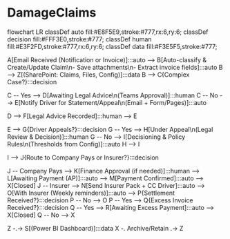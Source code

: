 # DamageClaims

flowchart LR
  classDef auto fill:#E8F5E9,stroke:#777,rx:6,ry:6;
  classDef decision fill:#FFF3E0,stroke:#777;
  classDef human fill:#E3F2FD,stroke:#777,rx:6,ry:6;
  classDef data fill:#F3E5F5,stroke:#777;

  A[Email Received (Notification or Invoice)]:::auto --> B[Auto-classify & Create/Update Claim\n- Save attachments\n- Extract invoice fields]:::auto
  B --> Z[(SharePoint: Claims, Files, Config)]:::data
  B --> C{Complex Case?}:::decision

  C -- Yes --> D[Awaiting Legal Advice\n(Teams Approval)]:::human
  C -- No --> E[Notify Driver for Statement/Appeal\n(Email + Form/Pages)]:::auto

  D --> F[Legal Advice Recorded]:::human --> E

  E --> G{Driver Appeals?}:::decision
  G -- Yes --> H[Under Appeal\n(Legal Review & Decision)]:::human
  G -- No --> I[Decisioning & Policy Rules\n(Thresholds from Config)]:::auto
  H --> I

  I --> J{Route to Company Pays or Insurer?}:::decision

  J -- Company Pays --> K[Finance Approval (if needed)]:::human --> L[Awaiting Payment (AP)]:::auto --> M[Payment Confirmed]:::auto --> X[Closed]
  J -- Insurer --> N[Send Insurer Pack + CC Driver]:::auto --> O[With Insurer (Weekly reminders)]:::auto --> P{Settlement Received?}:::decision
  P -- No --> O
  P -- Yes --> Q{Excess Invoice Received?}:::decision
  Q -- Yes --> R[Awaiting Excess Payment]:::auto --> X[Closed]
  Q -- No --> X

  Z -.-> S[(Power BI Dashboard)]:::data
  X -. Archive/Retain .-> Z

